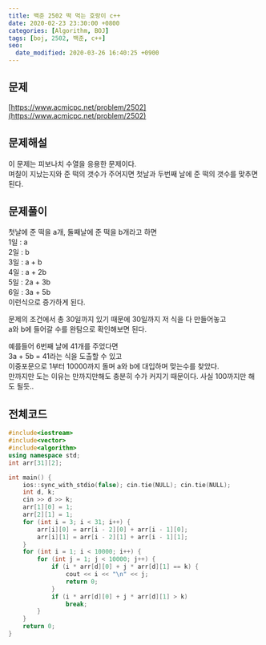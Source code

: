 ```yaml
---
title: 백준 2502 떡 먹는 호랑이 c++
date: 2020-02-23 23:30:00 +0800
categories: [Algorithm, BOJ]
tags: [boj, 2502, 백준, c++]
seo:
  date_modified: 2020-03-26 16:40:25 +0900
---
```


## 문제
[https://www.acmicpc.net/problem/2502](https://www.acmicpc.net/problem/2502)  


## 문제해설
이 문제는 피보나치 수열을 응용한 문제이다.  
며칠이 지났는지와 준 떡의 갯수가 주어지면 첫날과 두번째 날에 준 떡의 갯수를 맞추면 된다.  


## 문제풀이
첫날에 준 떡을 a개, 둘째날에 준 떡을 b개라고 하면  
1일 : a  
2일 : b  
3일 : a + b  
4일 : a + 2b  
5일 : 2a + 3b  
6일 : 3a + 5b  
이런식으로 증가하게 된다.  

문제의 조건에서 총 30일까지 있기 때문에 30일까지 저 식을 다 만들어놓고  
a와 b에 들어갈 수를 완탐으로 확인해보면 된다.  

예를들어 6번째 날에 41개를 주었다면  
3a + 5b = 41라는 식을 도출할 수 있고  
이중포문으로 1부터 10000까지 돌며 a와 b에 대입하며 맞는수를 찾았다.  
만까지만 도는 이유는 만까지만해도 충분히 수가 커지기 때문이다. 사실 100까지만 해도 될듯..  



## 전체코드
```c++
#include<iostream>
#include<vector>
#include<algorithm>
using namespace std;
int arr[31][2];

int main() {
	ios::sync_with_stdio(false); cin.tie(NULL); cin.tie(NULL);
	int d, k;
	cin >> d >> k;
	arr[1][0] = 1;
	arr[2][1] = 1;
	for (int i = 3; i < 31; i++) {
		arr[i][0] = arr[i - 2][0] + arr[i - 1][0];
		arr[i][1] = arr[i - 2][1] + arr[i - 1][1];
	}
	for (int i = 1; i < 10000; i++) {
		for (int j = 1; j < 10000; j++) {
			if (i * arr[d][0] + j * arr[d][1] == k) {
				cout << i << "\n" << j;
				return 0;
			}
			if (i * arr[d][0] + j * arr[d][1] > k)
				break;
		}
	}
	return 0;
}
```